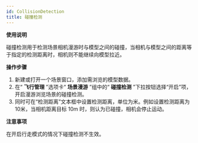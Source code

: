 ```yaml
---
id: CollisionDetection
title: 碰撞检测
---
```

**使用说明**

碰撞检测用于检测场景相机漫游时与模型之间的碰撞，当相机与模型之间的距离等于指定的检测距离时，相机则不能继续向模型拉近。

**操作步骤**

  1. 新建或打开一个场景窗口，添加需浏览的模型数据。
  2. 在“ **飞行管理** ”选项卡“ **场景漫游** ”组中的“ **碰撞检测** ”下拉按钮选择“开启”项，开启漫游浏览场景的碰撞检测。
  3. 同时可在“检测距离”文本框中设置检测距离，单位为米。例如设置检测距离为10米，当相机距离目标 10m 时，则认为已碰撞，相机会停止运动。

**注意事项**

在开启行走模式的情况下碰撞检测不生效。

 

